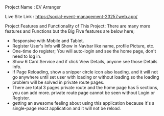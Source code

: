 



Project Name : EV Arranger

Live Site Link :  https://social-event-management-23257.web.app/

Project Features and Functionality of This Project:
There are many more features and Functions but the Big Five features are below here;

* Responsive with Mobile and Tablet.
* Register User's Info will Show in Navbar like name, profile Picture, etc.
* One-time do register; You will auto-login and see the home page, don't need to log in.
* Show 6 Card Service and if click View Details, anyone see those Details Info.
* If Page Reloading, show a snipper circle icon also loading. and it will not go anywhere until set user with loading or without loading.so the loading problem will be solved in private route pages.
* There are total 3 pages private route and the home page has 5 sections, you can add more. private route page cannot be seen without Login or Register.
* getting an awesome feeling about using this application because It's a single-page react application and it will not be reload.







